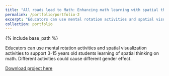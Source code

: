 ```yaml
---
title: "All roads lead to Math: Enhancing math learning with spatial thinking"
permalink: /portfolio/portfolio-2
excerpt: "Educators can use mental rotation activities and spatial visualization activities to support 3-15 years old students learning of spatial thinking on math. Different activities could cause different gender effect."
collection: portfolio
---
```


{% include base_path %}

Educators can use mental rotation activities and spatial visualization activities to support 3-15 years old students learning of spatial thinking on math. Different activities could cause different gender effect.

[Download project here](http://lujiema.github.io/assets/paper2.pdf)
